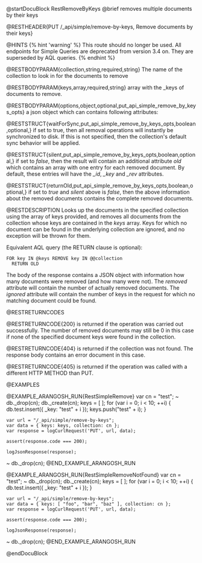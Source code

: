 @startDocuBlock RestRemoveByKeys
@brief removes multiple documents by their keys

@RESTHEADER{PUT /_api/simple/remove-by-keys, Remove documents by their keys}

@HINTS
{% hint 'warning' %}
This route should no longer be used.
All endpoints for Simple Queries are deprecated from version 3.4 on.
They are superseded by AQL queries.
{% endhint %}

@RESTBODYPARAM{collection,string,required,string}
The name of the collection to look in for the documents to remove

@RESTBODYPARAM{keys,array,required,string}
array with the _keys of documents to remove.

@RESTBODYPARAM{options,object,optional,put_api_simple_remove_by_keys_opts}
a json object which can contains following attributes:

@RESTSTRUCT{waitForSync,put_api_simple_remove_by_keys_opts,boolean,optional,}
if set to true, then all removal operations will
instantly be synchronized to disk. If this is not specified, then the
collection's default sync behavior will be applied.

@RESTSTRUCT{silent,put_api_simple_remove_by_keys_opts,boolean,optional,}
if set to *false*, then the result will contain an additional
attribute *old* which contains an array with one entry for each
removed document. By default, these entries will have the *_id*,
*_key* and *_rev* attributes.

@RESTSTRUCT{returnOld,put_api_simple_remove_by_keys_opts,boolean,optional,}
if set to *true* and *silent* above is *false*, then the above
information about the removed documents contains the complete
removed documents.

@RESTDESCRIPTION
Looks up the documents in the specified collection using the array of keys
provided, and removes all documents from the collection whose keys are
contained in the *keys* array. Keys for which no document can be found in
the underlying collection are ignored, and no exception will be thrown for
them.

Equivalent AQL query (the RETURN clause is optional):

    FOR key IN @keys REMOVE key IN @@collection
      RETURN OLD

The body of the response contains a JSON object with information how many
documents were removed (and how many were not). The *removed* attribute will
contain the number of actually removed documents. The *ignored* attribute 
will contain the number of keys in the request for which no matching document
could be found.

@RESTRETURNCODES

@RESTRETURNCODE{200}
is returned if the operation was carried out successfully. The number of removed
documents may still be 0 in this case if none of the specified document keys
were found in the collection.

@RESTRETURNCODE{404}
is returned if the collection was not found.
The response body contains an error document in this case.

@RESTRETURNCODE{405}
is returned if the operation was called with a different HTTP METHOD than PUT.

@EXAMPLES

@EXAMPLE_ARANGOSH_RUN{RestSimpleRemove}
    var cn = "test";
  ~ db._drop(cn);
    db._create(cn);
    keys = [ ];
    for (var i = 0; i < 10; ++i) {
      db.test.insert({ _key: "test" + i });
      keys.push("test" + i);
    }

    var url = "/_api/simple/remove-by-keys";
    var data = { keys: keys, collection: cn };
    var response = logCurlRequest('PUT', url, data);

    assert(response.code === 200);

    logJsonResponse(response);
  ~ db._drop(cn);
@END_EXAMPLE_ARANGOSH_RUN

@EXAMPLE_ARANGOSH_RUN{RestSimpleRemoveNotFound}
    var cn = "test";
  ~ db._drop(cn);
    db._create(cn);
    keys = [ ];
    for (var i = 0; i < 10; ++i) {
      db.test.insert({ _key: "test" + i });
    }

    var url = "/_api/simple/remove-by-keys";
    var data = { keys: [ "foo", "bar", "baz" ], collection: cn };
    var response = logCurlRequest('PUT', url, data);

    assert(response.code === 200);

    logJsonResponse(response);
  ~ db._drop(cn);
@END_EXAMPLE_ARANGOSH_RUN

@endDocuBlock


